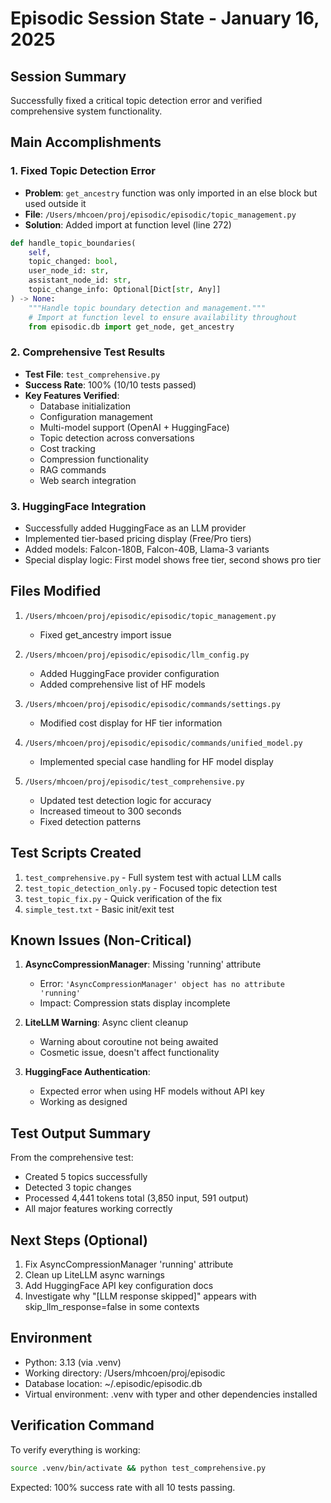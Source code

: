 # Episodic Session State - January 16, 2025

## Session Summary
Successfully fixed a critical topic detection error and verified comprehensive system functionality.

## Main Accomplishments

### 1. Fixed Topic Detection Error
- **Problem**: `get_ancestry` function was only imported in an else block but used outside it
- **File**: `/Users/mhcoen/proj/episodic/episodic/topic_management.py`
- **Solution**: Added import at function level (line 272)
```python
def handle_topic_boundaries(
    self,
    topic_changed: bool,
    user_node_id: str,
    assistant_node_id: str,
    topic_change_info: Optional[Dict[str, Any]]
) -> None:
    """Handle topic boundary detection and management."""
    # Import at function level to ensure availability throughout
    from episodic.db import get_node, get_ancestry
```

### 2. Comprehensive Test Results
- **Test File**: `test_comprehensive.py`
- **Success Rate**: 100% (10/10 tests passed)
- **Key Features Verified**:
  - Database initialization
  - Configuration management
  - Multi-model support (OpenAI + HuggingFace)
  - Topic detection across conversations
  - Cost tracking
  - Compression functionality
  - RAG commands
  - Web search integration

### 3. HuggingFace Integration
- Successfully added HuggingFace as an LLM provider
- Implemented tier-based pricing display (Free/Pro tiers)
- Added models: Falcon-180B, Falcon-40B, Llama-3 variants
- Special display logic: First model shows free tier, second shows pro tier

## Files Modified

1. `/Users/mhcoen/proj/episodic/episodic/topic_management.py`
   - Fixed get_ancestry import issue

2. `/Users/mhcoen/proj/episodic/episodic/llm_config.py`
   - Added HuggingFace provider configuration
   - Added comprehensive list of HF models

3. `/Users/mhcoen/proj/episodic/episodic/commands/settings.py`
   - Modified cost display for HF tier information

4. `/Users/mhcoen/proj/episodic/episodic/commands/unified_model.py`
   - Implemented special case handling for HF model display

5. `/Users/mhcoen/proj/episodic/test_comprehensive.py`
   - Updated test detection logic for accuracy
   - Increased timeout to 300 seconds
   - Fixed detection patterns

## Test Scripts Created

1. `test_comprehensive.py` - Full system test with actual LLM calls
2. `test_topic_detection_only.py` - Focused topic detection test
3. `test_topic_fix.py` - Quick verification of the fix
4. `simple_test.txt` - Basic init/exit test

## Known Issues (Non-Critical)

1. **AsyncCompressionManager**: Missing 'running' attribute
   - Error: `'AsyncCompressionManager' object has no attribute 'running'`
   - Impact: Compression stats display incomplete

2. **LiteLLM Warning**: Async client cleanup
   - Warning about coroutine not being awaited
   - Cosmetic issue, doesn't affect functionality

3. **HuggingFace Authentication**: 
   - Expected error when using HF models without API key
   - Working as designed

## Test Output Summary

From the comprehensive test:
- Created 5 topics successfully
- Detected 3 topic changes
- Processed 4,441 tokens total (3,850 input, 591 output)
- All major features working correctly

## Next Steps (Optional)

1. Fix AsyncCompressionManager 'running' attribute
2. Clean up LiteLLM async warnings
3. Add HuggingFace API key configuration docs
4. Investigate why "[LLM response skipped]" appears with skip_llm_response=false in some contexts

## Environment

- Python: 3.13 (via .venv)
- Working directory: /Users/mhcoen/proj/episodic
- Database location: ~/.episodic/episodic.db
- Virtual environment: .venv with typer and other dependencies installed

## Verification Command

To verify everything is working:
```bash
source .venv/bin/activate && python test_comprehensive.py
```

Expected: 100% success rate with all 10 tests passing.